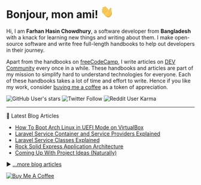 # Bonjour, mon ami! <img src="./assets/wave.gif" width="35px" height="35px" alt="wave" />

Hi, I am **Farhan Hasin Chowdhury**, a software developer from **Bangladesh** with a knack for learning new things and writing about them. I make open-source software and write free full-length handbooks to help out developers in their journey.

Apart from the handbooks on [freeCodeCamp](https://www.freecodecamp.org/news/author/farhanhasin/), I write articles on [DEV Community](https://dev.to/fhsinchy/) every once in a while. These handbooks and articles are part of my mission to simplify hard to understand technologies for everyone. Each of these handbooks takes a lot of time and effort to write. Hence if you like my work, consider [buying me a coffee](https://www.buymeacoffee.com/farhanhasin) as a token of appreciation.

![GitHub User's stars](https://img.shields.io/github/stars/fhsinchy?label=github%20star%20gazers&style=for-the-badge) ![Twitter Follow](https://img.shields.io/twitter/follow/frhnhsin?label=my%20tiny%20twitter%20circle&style=for-the-badge) ![Reddit User Karma](https://img.shields.io/reddit/user-karma/combined/fhsinchy?label=i%27ve%20got%20some%20reddit%20karma&style=for-the-badge)

---

📘 Latest Blog Articles

<!-- BLOG-POST-LIST:START -->
- [How To Boot Arch Linux in UEFI Mode on VirtualBox](https://farhan.dev/tutorial/how-to-boot-arch-linux-in-uefi-mode-on-virtualbox/)
- [Laravel Service Container and Service Providers Explained](https://farhan.dev/tutorial/laravel-service-container-and-service-providers-explained/)
- [Laravel Service Classes Explained](https://farhan.dev/tutorial/laravel-service-classes-explained/)
- [Rock Solid Express Application Architecture](https://farhan.dev/tutorial/rock-solid-express-application-architecture/)
- [Coming Up With Project Ideas &lpar;Naturally&rpar;](https://farhan.dev/sideprojects/coming-up-with-project-ideas-naturally/)
<!-- BLOG-POST-LIST:END -->

▶ [...more blog articles](https://farhan.dev/)

<a href="https://www.buymeacoffee.com/farhanhasin" target="_blank"><img src="https://cdn.buymeacoffee.com/buttons/default-orange.png" alt="Buy Me A Coffee" height="50" width="auto"></a>
